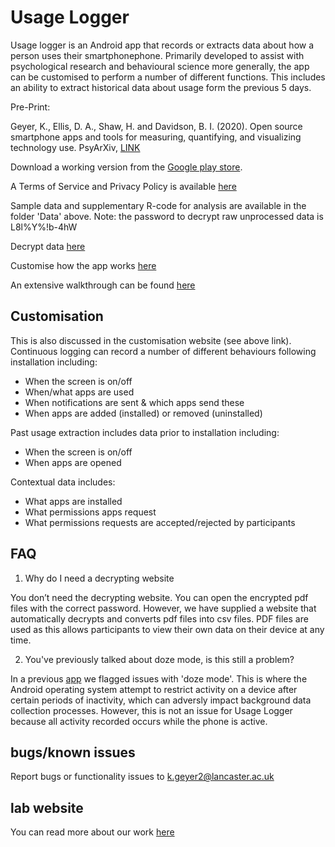 # Usage Logger

Usage logger is an Android app that records or extracts data about how a person uses their smartphonephone. Primarily developed to assist with psychological research and behavioural science more generally, the app can be customised to perform a number of different functions. This includes an ability to extract historical data about usage form the previous 5 days. 

Pre-Print:

Geyer, K., Ellis, D. A., Shaw, H. and Davidson, B. I. (2020). Open source smartphone apps and tools for measuring, quantifying, and visualizing technology use. PsyArXiv, [LINK](https://psyarxiv.com/eqhfa)

Download a working version from the [Google play store](https://play.google.com/store/apps/details?id=geyerk.sensorlab.suselogger). 

A Terms of Service and Privacy Policy is available [here](https://usage-logger-privacy.netlify.com/)

Sample data and supplementary R-code for analysis are available in the folder 'Data' above. Note: the password to decrypt raw unprocessed data is L8l%Y%!b-4hW

Decrypt data [here](https://usage-logger-decrypt.netlify.com/ )

Customise how the app works [here](https://usage-logger-custom.netlify.com/ )

An extensive walkthrough can be found [here](https://u-log-walk.netlify.app/)

## Customisation

This is also discussed in the customisation website (see above link). Continuous logging can record a number of different behaviours following installation including: 

* When the screen is on/off
* When/what apps are used
* When notifications are sent & which apps send these
* When apps are added (installed) or removed (uninstalled)

Past usage extraction includes data prior to installation including:

* When the screen is on/off
* When apps are opened

Contextual data includes: 

* What apps are installed
* What permissions apps request
* What permissions requests are accepted/rejected by participants

## FAQ

1. Why do I need a decrypting website

You don’t need the decrypting website. You can open the encrypted pdf files with the correct password. However, we have supplied a website that automatically decrypts and converts pdf files into csv files. PDF files are used as this allows participants to view their own data on their device at any time. 

2. You've previously talked about doze mode, is this still a problem?

In a previous [app](https://github.com/kris-geyer/pegLog) we flagged issues with 'doze mode'. This is where the Android operating system attempt to restrict activity on a device after certain periods of inactivity, which can adversly impact background data collection processes. However, this is not an issue for Usage Logger because all activity recorded occurs while the phone is active. 

## bugs/known issues

Report bugs or functionality issues to k.geyer2@lancaster.ac.uk

## lab website

You can read more about our work [here](www.psychsensorlab.com)
